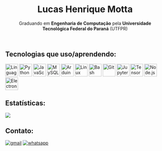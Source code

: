 <!-- https://github.com/lkmotta -->

<h1 align="center">Lucas Henrique Motta</h1>
<p align="center">Graduando em <b>Engenharia de Computação</b> pela <b>Universidade Tecnológica Federal do Paraná</b> (UTFPR)</p><br>

## Tecnologias que uso/aprendendo:

<div align="left">
    <img src="https://cdn.jsdelivr.net/gh/devicons/devicon@latest/icons/c/c-original.svg" width="40" height="40" title="Linguagem C"/>
    <img src="https://cdn.jsdelivr.net/gh/devicons/devicon@latest/icons/python/python-original.svg" width="40" height="40" title="Python"/>
    <img src="https://cdn.jsdelivr.net/gh/devicons/devicon@latest/icons/javascript/javascript-plain.svg" width="40" height="40" title="JavaScript"/>
    <img src="https://cdn.jsdelivr.net/gh/devicons/devicon@latest/icons/mysql/mysql-original-wordmark.svg" width="40" height="40" title="MySQL"/>
    <img src="https://cdn.jsdelivr.net/gh/devicons/devicon@latest/icons/arduino/arduino-original-wordmark.svg" width="40" height="40" title="Arduino"/>
    <img src="https://cdn.jsdelivr.net/gh/devicons/devicon@latest/icons/linux/linux-original.svg" width="40" height="40" title="Linux" />
    <img src="https://cdn.jsdelivr.net/gh/devicons/devicon@latest/icons/bash/bash-original.svg" width="40" height="40" title="Bash"/>
    <img src="https://cdn.jsdelivr.net/gh/devicons/devicon@latest/icons/git/git-original.svg" width="40" height="40" title="Git"/>
    <img src="https://cdn.jsdelivr.net/gh/devicons/devicon@latest/icons/jupyter/jupyter-original-wordmark.svg" width="40" height="40" title="Jupyter Notebook" />
    <img src="https://cdn.jsdelivr.net/gh/devicons/devicon@latest/icons/tensorflow/tensorflow-original.svg" width="40" height="40" title="TensorFlow"/>
    <img src="https://cdn.jsdelivr.net/gh/devicons/devicon@latest/icons/nodejs/nodejs-original-wordmark.svg" width="40" height="40" title="Node.js"/>
    <img src="https://cdn.jsdelivr.net/gh/devicons/devicon@latest/icons/electron/electron-original.svg" width="40" height="40" title="Electron.js"/>
</div>


## Estatísticas:

![](https://github-readme-streak-stats.herokuapp.com/?user=lkmotta&theme=dark&hide_border=true)


## Contato:

[![gmail](https://img.shields.io/badge/Gmail-D14836?style=for-the-badge&logo=gmail&logoColor=white)](mailto:lucashmotta.contact@gmail.com?subject="")
[![whatsapp](https://img.shields.io/badge/WhatsApp-25D366?style=for-the-badge&logo=whatsapp&logoColor=white)](https://wa.me/+5543998027391)
